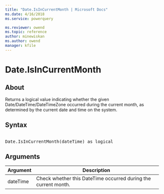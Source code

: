```yaml
---
title: "Date.IsInCurrentMonth | Microsoft Docs"
ms.date: 4/16/2018
ms.service: powerquery

ms.reviewer: owend
ms.topic: reference
author: minewiskan
ms.author: owend
manager: kfile
---
```

# Date.IsInCurrentMonth

  
## About  
Returns a logical value indicating whether the given Date/DateTime/DateTimeZone occurred during the current month, as determined by the current date and time on the system.  
  
## Syntax

<pre> 
Date.IsInCurrentMonth(dateTime) as logical  
</pre>
  
## Arguments  
  
|Argument|Description|  
|------------|---------------|  
|dateTime|Check whether this DateTime occurred during the current month.|  
  
